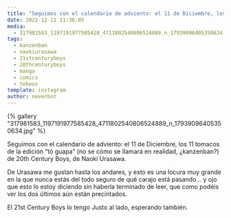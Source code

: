 ```yaml
---
title: "Seguimos con el calendario de adviento: el 11 de Diciembre, los 11 tomacos de la edición “tó guapa” (no se cómo se llamará en realidad, ¿kanzenban?) de 20th Century Boys, de Naoki Urasawa"
date: 2022-12-11 11:36:05
media: 
  - 317981583_1197191977585428_4711802540806524889_n_17939096405350634.jpg
tags: 
  - kanzenban
  - naokiurasawa
  - 21stcenturyboys
  - 20thcenturyboys
  - manga
  - comics
  - tebeos
template: instagram
author: neverbot
---
```


{% gallery "317981583_1197191977585428_4711802540806524889_n_17939096405350634.jpg" %}

Seguimos con el calendario de adviento: el 11 de Diciembre, los 11 tomacos de la edición “tó guapa” (no se cómo se llamará en realidad, ¿kanzenban?) de 20th Century Boys, de Naoki Urasawa.

De Urasawa me gustan hasta los andares, y esto es una locura muy grande en la que nunca estás del todo seguro de qué carajo está pasando… y ojo que esto lo estoy diciendo sin haberla terminado de leer, que como podéis ver los dos últimos aún están precintados.

El 21st Century Boys lo tengo Justo al lado, esperando también.
